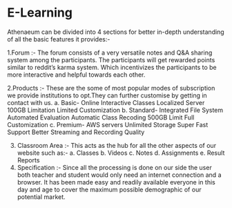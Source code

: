 # E-Learning

Athenaeum can be divided into 4 sections for better in-depth understanding of all the basic features it provides:-

1.Forum :-
      The forum consists of a very versatile notes and Q&A sharing system among the participants. The participants will get rewarded points similar to reddit’s karma system. Which   incentivizes the participants to be more interactive and helpful towards each other.

2.Products :-
      These are the some of most popular modes of subscription we provide institutions to opt.They can further customise by getting in contact with us.
      a. Basic-
                Online Interactive Classes
                Localized Server
                100GB Limitation
                Limited Customization
      b. Standard-
                  Integrated File System
                  Automated Evaluation
                  Automatic Class Recoding
                  500GB Limit
                  Full Customization
      c. Premium-
                  AWS servers
                  Unlimited Storage
                  Super Fast Support
                  Better Streaming and Recording Quality

3. Classroom Area :-
      This acts as the hub for all the other aspects of our website such as:-
       a. Classes
       b. Videos
       c. Notes
       d. Assignments
       e. Result Reports
4. Specification :- 
      Since all the processing is done on our side the user both teacher and student would only need an internet connection and a browser. It has been made easy and readily available everyone in this day and age to cover the maximum possible demographic of our potential market.


 
                
      
